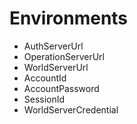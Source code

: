 # Environments
* AuthServerUrl
* OperationServerUrl
* WorldServerUrl
* AccountId
* AccountPassword
* SessionId
* WorldServerCredential